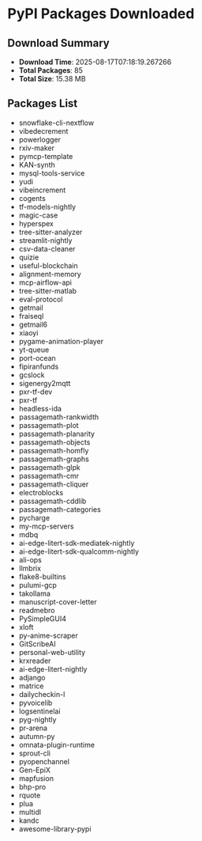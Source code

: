 # PyPI Packages Downloaded

## Download Summary
- **Download Time**: 2025-08-17T07:18:19.267266
- **Total Packages**: 85
- **Total Size**: 15.38 MB

## Packages List
- snowflake-cli-nextflow
- vibedecrement
- powerlogger
- rxiv-maker
- pymcp-template
- KAN-synth
- mysql-tools-service
- yudi
- vibeincrement
- cogents
- tf-models-nightly
- magic-case
- hyperspex
- tree-sitter-analyzer
- streamlit-nightly
- csv-data-cleaner
- quizie
- useful-blockchain
- alignment-memory
- mcp-airflow-api
- tree-sitter-matlab
- eval-protocol
- getmail
- fraiseql
- getmail6
- xiaoyi
- pygame-animation-player
- yt-queue
- port-ocean
- fipiranfunds
- gcslock
- sigenergy2mqtt
- pxr-tf-dev
- pxr-tf
- headless-ida
- passagemath-rankwidth
- passagemath-plot
- passagemath-planarity
- passagemath-objects
- passagemath-homfly
- passagemath-graphs
- passagemath-glpk
- passagemath-cmr
- passagemath-cliquer
- electroblocks
- passagemath-cddlib
- passagemath-categories
- pycharge
- my-mcp-servers
- mdbq
- ai-edge-litert-sdk-mediatek-nightly
- ai-edge-litert-sdk-qualcomm-nightly
- ali-ops
- llmbrix
- flake8-builtins
- pulumi-gcp
- takollama
- manuscript-cover-letter
- readmebro
- PySimpleGUI4
- xloft
- py-anime-scraper
- GitScribeAI
- personal-web-utility
- krxreader
- ai-edge-litert-nightly
- adjango
- matrice
- dailycheckin-l
- pyvoicelib
- logsentinelai
- pyg-nightly
- pr-arena
- autumn-py
- omnata-plugin-runtime
- sprout-cli
- pyopenchannel
- Gen-EpiX
- mapfusion
- bhp-pro
- rquote
- plua
- multidl
- kandc
- awesome-library-pypi
